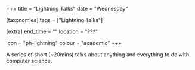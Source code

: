 +++
title = "Lightning Talks"
date = "Wednesday"

[taxonomies]
tags = ["Lightning Talks"]

[extra]
end_time = ""
location = "???"

icon = "ph-lightning"
colour = "academic"
+++

A series of short (~20mins) talks about anything and everything to do with computer science.